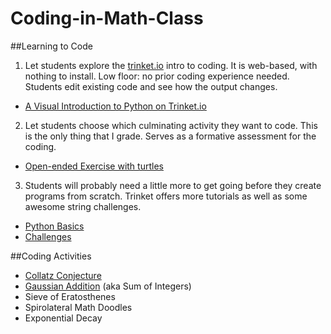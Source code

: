 # Coding-in-Math-Class

##Learning to Code

1. Let students explore the [trinket.io](https://trinket.io) intro to coding. It is web-based, with nothing to install. Low floor: no prior coding experience needed. Students edit existing code and see how the output changes. 
  - [A Visual Introduction to Python on Trinket.io](https://hourofpython.trinket.io/a-visual-introduction-to-python#/welcome/an-hour-of-code)
2. Let students choose which culminating activity they want to code. This is the only thing that I grade. Serves as a formative assessment for the coding. 
  - [Open-ended Exercise with turtles](https://hourofpython.trinket.io/a-visual-introduction-to-python#/put-it-all-together/pick-an-open-ended-exercise)
3. Students will probably need a little more to get going before they create programs from scratch. Trinket offers more tutorials as well as some awesome string challenges. 
  - [Python Basics](https://docs.trinket.io/getting-started-with-python#/welcome/where-we-ll-go)
  - [Challenges](https://hourofpython.com/#string-challenges)

##Coding Activities
- [Collatz Conjecture](Collatz-Conjecture.md)
- [Gaussian Addition](Gaussian-Addition.md) (aka Sum of Integers)
- Sieve of Eratosthenes
- Spirolateral Math Doodles
- Exponential Decay
